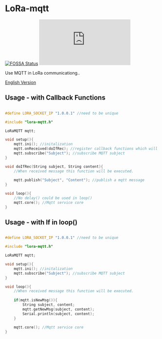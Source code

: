 # LoRa-mqtt

[![FOSSA Status](https://app.fossa.com/api/projects/git%2Bgithub.com%2FIoTcat%2FLoRa-mqtt.svg?type=shield)](https://app.fossa.com/projects/git%2Bgithub.com%2FIoTcat%2FLoRa-mqtt?ref=badge_shield)
![size](https://badge-size.herokuapp.com/iotcat/LoRa-mqtt/master/lora-mqtt.h)
 
Use MQTT in LoRa communicationg..

[English Version](./README.md)

## Usage - with Callback Functions
```C++

#define LORA_SOCKET_IP "1.0.0.1" //need to be unique

#include "lora-mqtt.h"

LoRaMQTT mqtt;

void setup(){
    mqtt.ini(); //initalization
    mqtt.onReceived(doIfRec); //register callback functions which will be executed when received message
    mqtt.subscribe("Subject"); //subscribe MQTT subject
}

void doIfRec(String subject, String content){
    //When received message this function will be executed.
    
    mqtt.publish("Subject", "Content"); //publish a mqtt message
}

void loop(){
    //No delay() could be used in loop()
    mqtt.core(); //Mqtt service core
}

```
## Usage - with If in loop()
```C++

#define LORA_SOCKET_IP "1.0.0.1" //need to be unique

#include "lora-mqtt.h"

LoRaMQTT mqtt;

void setup(){
    mqtt.ini(); //initalization
    mqtt.subscribe("Subject"); //subscribe MQTT subject
}

void loop(){
    //When received message this function will be executed.
    
    if(mqtt.isNewMsg()){
        String subject, content;
        mqtt.getNewMsg(subject, content);
        Serial.println(subject, content);
    }
    
    mqtt.core(); //Mqtt service core
}

```


